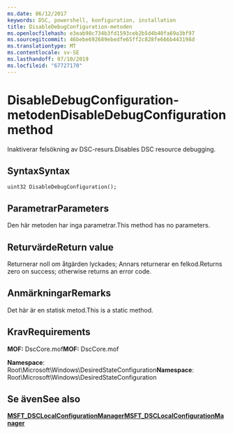 ```yaml
---
ms.date: 06/12/2017
keywords: DSC, powershell, konfiguration, installation
title: DisableDebugConfiguration-metoden
ms.openlocfilehash: e3eab98c734b3fd1593ceb2b5d4b40fa69a3bf97
ms.sourcegitcommit: 46bebe692689ebedfe65ff2c828fe666b443198d
ms.translationtype: MT
ms.contentlocale: sv-SE
ms.lasthandoff: 07/10/2019
ms.locfileid: "67727170"
---
```

# <a name="disabledebugconfiguration-method"></a><span data-ttu-id="28caa-103">DisableDebugConfiguration-metoden</span><span class="sxs-lookup"><span data-stu-id="28caa-103">DisableDebugConfiguration method</span></span>

<span data-ttu-id="28caa-104">Inaktiverar felsökning av DSC-resurs.</span><span class="sxs-lookup"><span data-stu-id="28caa-104">Disables DSC resource debugging.</span></span>

## <a name="syntax"></a><span data-ttu-id="28caa-105">Syntax</span><span class="sxs-lookup"><span data-stu-id="28caa-105">Syntax</span></span>

```mof
uint32 DisableDebugConfiguration();
```

## <a name="parameters"></a><span data-ttu-id="28caa-106">Parametrar</span><span class="sxs-lookup"><span data-stu-id="28caa-106">Parameters</span></span>

<span data-ttu-id="28caa-107">Den här metoden har inga parametrar.</span><span class="sxs-lookup"><span data-stu-id="28caa-107">This method has no parameters.</span></span>

## <a name="return-value"></a><span data-ttu-id="28caa-108">Returvärde</span><span class="sxs-lookup"><span data-stu-id="28caa-108">Return value</span></span>

<span data-ttu-id="28caa-109">Returnerar noll om åtgärden lyckades; Annars returnerar en felkod.</span><span class="sxs-lookup"><span data-stu-id="28caa-109">Returns zero on success; otherwise returns an error code.</span></span>

## <a name="remarks"></a><span data-ttu-id="28caa-110">Anmärkningar</span><span class="sxs-lookup"><span data-stu-id="28caa-110">Remarks</span></span>

<span data-ttu-id="28caa-111">Det här är en statisk metod.</span><span class="sxs-lookup"><span data-stu-id="28caa-111">This is a static method.</span></span>

## <a name="requirements"></a><span data-ttu-id="28caa-112">Krav</span><span class="sxs-lookup"><span data-stu-id="28caa-112">Requirements</span></span>

<span data-ttu-id="28caa-113">**MOF:** DscCore.mof</span><span class="sxs-lookup"><span data-stu-id="28caa-113">**MOF:** DscCore.mof</span></span>

<span data-ttu-id="28caa-114">**Namespace**: Root\Microsoft\Windows\DesiredStateConfiguration</span><span class="sxs-lookup"><span data-stu-id="28caa-114">**Namespace**: Root\Microsoft\Windows\DesiredStateConfiguration</span></span>

## <a name="see-also"></a><span data-ttu-id="28caa-115">Se även</span><span class="sxs-lookup"><span data-stu-id="28caa-115">See also</span></span>

[<span data-ttu-id="28caa-116">**MSFT_DSCLocalConfigurationManager**</span><span class="sxs-lookup"><span data-stu-id="28caa-116">**MSFT_DSCLocalConfigurationManager**</span></span>](msft-dsclocalconfigurationmanager.md)
